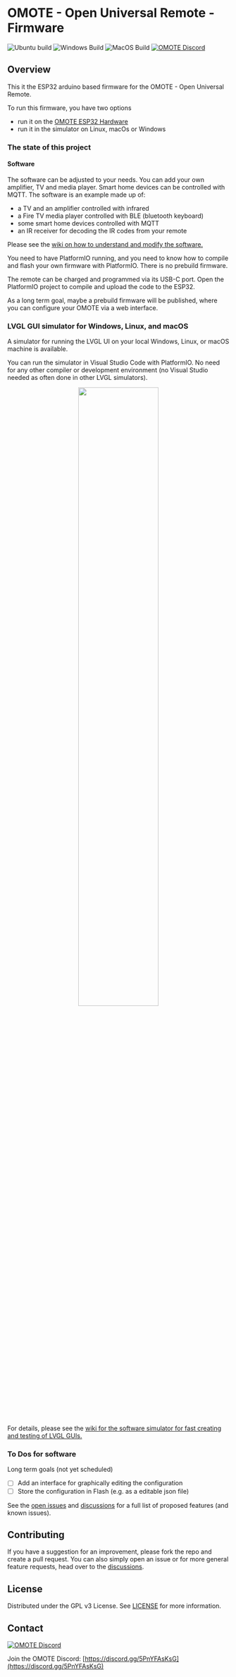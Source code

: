 # OMOTE - Open Universal Remote - Firmware

![Ubuntu build](https://github.com/OMOTE-Community/OMOTE-Firmware/actions/workflows/build-platformio-ubuntu.yml/badge.svg)
![Windows Build](https://github.com/OMOTE-Community/OMOTE-Firmware/actions/workflows/build-platformio-windows.yml/badge.svg)
![MacOS Build](https://github.com/OMOTE-Community/OMOTE-Firmware/actions/workflows/build-platformio-macos.yml/badge.svg)
[![OMOTE Discord](https://discordapp.com/api/guilds/1138116475559882852/widget.png?style=shield)][link1]

## Overview

This it the ESP32 arduino based firmware for the OMOTE - Open Universal Remote.

To run this firmware, you have two options
*  run it on the [OMOTE ESP32 Hardware](https://github.com/OMOTE-Community/OMOTE-Hardware/)
*  run it in the simulator on Linux, macOs or Windows

### The state of this project

#### Software
The software can be adjusted to your needs. You can add your own amplifier, TV and media player. Smart home devices can be controlled with MQTT. The software is an example made up of:
* a TV and an amplifier controlled with infrared
* a Fire TV media player controlled with BLE (bluetooth keyboard)
* some smart home devices controlled with MQTT
* an IR receiver for decoding the IR codes from your remote

Please see the [wiki on how to understand and modify the software.](https://github.com/OMOTE-Community/OMOTE-Firmware/wiki/02-How-to-understand-and-modify-the-software)

You need to have PlatformIO running, and you need to know how to compile and flash your own firmware with PlatformIO. There is no prebuild firmware.

The remote can be charged and programmed via its USB-C port. Open the PlatformIO project to compile and upload the code to the ESP32.

As a long term goal, maybe a prebuild firmware will be published, where you can configure your OMOTE via a web interface.

### LVGL GUI simulator for Windows, Linux, and macOS

A simulator for running the LVGL UI on your local Windows, Linux, or macOS machine is available.

You can run the simulator in Visual Studio Code with PlatformIO. No need for any other compiler or development environment (no Visual Studio needed as often done in other LVGL simulators).
<div align="center">
  <img src="images/WindowsSimulator.gif" width="60%">
</div>

For details, please see the [wiki for the software simulator for fast creating and testing of LVGL GUIs.](https://github.com/OMOTE-Community/OMOTE-Firmware/wiki/03-Software-simulator-for-fast-creating-and-testing-of-LVGL-GUIs)

### To Dos for software

Long term goals (not yet scheduled)
- [ ] Add an interface for graphically editing the configuration
- [ ] Store the configuration in Flash (e.g. as a editable json file)

See the [open issues](https://github.com/OMOTE-Community/OMOTE-Firmware/issues) and [discussions](https://github.com/OMOTE-Community/OMOTE-Firmware/discussions) for a full list of proposed features (and known issues).

## Contributing

If you have a suggestion for an improvement, please fork the repo and create a pull request. You can also simply open an issue or for more general feature requests, head over to the [discussions](https://github.com/OMOTE-Community/OMOTE-Firmware/discussions).

## License

Distributed under the GPL v3 License. See [LICENSE](https://github.com/OMOTE-Community/OMOTE-Firmware/blob/main/LICENSE) for more information.

## Contact

[![OMOTE Discord](https://discordapp.com/api/guilds/1138116475559882852/widget.png?style=banner2 "OMOTE Discord")][link1]

Join the OMOTE Discord: [https://discord.gg/5PnYFAsKsG](https://discord.gg/5PnYFAsKsG)

[link1]: https://discord.gg/5PnYFAsKsG
